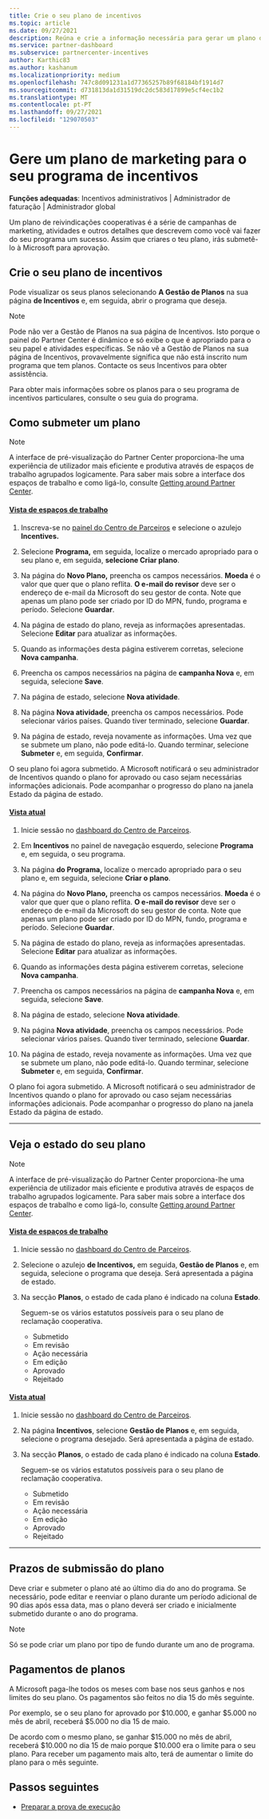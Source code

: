 ```yaml
---
title: Crie o seu plano de incentivos
ms.topic: article
ms.date: 09/27/2021
description: Reúna e crie a informação necessária para gerar um plano de marketing bem sucedido para o seu programa de incentivos.
ms.service: partner-dashboard
ms.subservice: partnercenter-incentives
author: Karthic83
ms.author: kashanum
ms.localizationpriority: medium
ms.openlocfilehash: 747c8d091231a1d77365257b89f68184bf1914d7
ms.sourcegitcommit: d731813da1d31519dc2dc583d17899e5cf4ec1b2
ms.translationtype: MT
ms.contentlocale: pt-PT
ms.lasthandoff: 09/27/2021
ms.locfileid: "129070503"
---
```

# <a name="generate-a-marketing-plan-for-your-incentives-program"></a>Gere um plano de marketing para o seu programa de incentivos

**Funções adequadas**: Incentivos administrativos | Administrador de faturação | Administrador global

Um plano de reivindicações cooperativas é a série de campanhas de marketing, atividades e outros detalhes que descrevem como você vai fazer do seu programa um sucesso. Assim que criares o teu plano, irás submetê-lo à Microsoft para aprovação.

## <a name="create-your-incentives-plan"></a>Crie o seu plano de incentivos

Pode visualizar os seus planos selecionando **A Gestão de Planos** na sua página **de Incentivos** e, em seguida, abrir o programa que deseja.

> [!NOTE]
> Pode não ver a Gestão de Planos na sua página de Incentivos. Isto porque o painel do Partner Center é dinâmico e só exibe o que é apropriado para o seu papel e atividades específicas. Se não vê a Gestão de Planos na sua página de Incentivos, provavelmente significa que não está inscrito num programa que tem planos. Contacte os seus Incentivos para obter assistência.

Para obter mais informações sobre os planos para o seu programa de incentivos particulares, consulte o seu guia do programa.

## <a name="how-to-submit-a-plan"></a>Como submeter um plano

> [!NOTE]
> A interface de pré-visualização do Partner Center proporciona-lhe uma experiência de utilizador mais eficiente e produtiva através de espaços de trabalho agrupados logicamente. Para saber mais sobre a interface dos espaços de trabalho e como ligá-lo, consulte [Getting around Partner Center](get-around-partner-center.md#turn-workspaces-on-and-off).

#### <a name="workspaces-view"></a>[Vista de espaços de trabalho](#tab/workspaces-view)

1. Inscreva-se no [painel do Centro de Parceiros](https://partner.microsoft.com/dashboard/) e selecione o azulejo **Incentives.**

2. Selecione **Programa,** em seguida, localize o mercado apropriado para o seu plano e, em seguida, **selecione Criar plano**.

3. Na página do **Novo Plano,** preencha os campos necessários. **Moeda** é o valor que quer que o plano reflita. **O e-mail do revisor** deve ser o endereço de e-mail da Microsoft do seu gestor de conta. Note que apenas um plano pode ser criado por ID do MPN, fundo, programa e período. Selecione **Guardar**.

4. Na página de estado do plano, reveja as informações apresentadas. Selecione **Editar** para atualizar as informações.

5. Quando as informações desta página estiverem corretas, selecione **Nova campanha**.

6. Preencha os campos necessários na página de **campanha Nova** e, em seguida, selecione **Save**.

7. Na página de estado, selecione **Nova atividade**.

8. Na página **Nova atividade**, preencha os campos necessários. Pode selecionar vários países. Quando tiver terminado, selecione **Guardar**.

9. Na página de estado, reveja novamente as informações. Uma vez que se submete um plano, não pode editá-lo. Quando terminar, selecione **Submeter** e, em seguida, **Confirmar**.

O seu plano foi agora submetido. A Microsoft notificará o seu administrador de Incentivos quando o plano for aprovado ou caso sejam necessárias informações adicionais. Pode acompanhar o progresso do plano na janela Estado da página de estado.

#### <a name="current-view"></a>[Vista atual](#tab/current-view)

1. Inicie sessão no [dashboard do Centro de Parceiros](https://partner.microsoft.com/dashboard/).

2. Em **Incentivos** no painel de navegação esquerdo, selecione **Programa** e, em seguida, o seu programa.

3. Na página **do Programa,** localize o mercado apropriado para o seu plano e, em seguida, selecione **Criar o plano**.

4. Na página do **Novo Plano,** preencha os campos necessários. **Moeda** é o valor que quer que o plano reflita. **O e-mail do revisor** deve ser o endereço de e-mail da Microsoft do seu gestor de conta. Note que apenas um plano pode ser criado por ID do MPN, fundo, programa e período. Selecione **Guardar**.

5. Na página de estado do plano, reveja as informações apresentadas. Selecione **Editar** para atualizar as informações.

6. Quando as informações desta página estiverem corretas, selecione **Nova campanha**.

7. Preencha os campos necessários na página de **campanha Nova** e, em seguida, selecione **Save**.

8. Na página de estado, selecione **Nova atividade**.

9. Na página **Nova atividade**, preencha os campos necessários. Pode selecionar vários países. Quando tiver terminado, selecione **Guardar**.

10. Na página de estado, reveja novamente as informações. Uma vez que se submete um plano, não pode editá-lo. Quando terminar, selecione **Submeter** e, em seguida, **Confirmar**.

O plano foi agora submetido. A Microsoft notificará o seu administrador de Incentivos quando o plano for aprovado ou caso sejam necessárias informações adicionais. Pode acompanhar o progresso do plano na janela Estado da página de estado.

* * *

## <a name="view-the-status-of-your-plan"></a>Veja o estado do seu plano

> [!NOTE]
> A interface de pré-visualização do Partner Center proporciona-lhe uma experiência de utilizador mais eficiente e produtiva através de espaços de trabalho agrupados logicamente. Para saber mais sobre a interface dos espaços de trabalho e como ligá-lo, consulte [Getting around Partner Center](get-around-partner-center.md#turn-workspaces-on-and-off).

#### <a name="workspaces-view"></a>[Vista de espaços de trabalho](#tab/workspaces-view)

1. Inicie sessão no [dashboard do Centro de Parceiros](https://partner.microsoft.com/dashboard/).

2. Selecione o azulejo **de Incentivos,** em seguida, **Gestão de Planos** e, em seguida, selecione o programa que deseja. Será apresentada a página de estado.

3. Na secção **Planos**, o estado de cada plano é indicado na coluna **Estado**.

   Seguem-se os vários estatutos possíveis para o seu plano de reclamação cooperativa.

   - Submetido
   - Em revisão
   - Ação necessária
   - Em edição
   - Aprovado
   - Rejeitado

#### <a name="current-view"></a>[Vista atual](#tab/current-view)

1. Inicie sessão no [dashboard do Centro de Parceiros](https://partner.microsoft.com/dashboard/).

2. Na página **Incentivos**, selecione **Gestão de Planos** e, em seguida, selecione o programa desejado. Será apresentada a página de estado.

3. Na secção **Planos**, o estado de cada plano é indicado na coluna **Estado**.

   Seguem-se os vários estatutos possíveis para o seu plano de reclamação cooperativa.

   - Submetido
   - Em revisão
   - Ação necessária
   - Em edição
   - Aprovado
   - Rejeitado

* * *

## <a name="plan-submission-timelines"></a>Prazos de submissão do plano

Deve criar e submeter o plano até ao último dia do ano do programa. Se necessário, pode editar e reenviar o plano durante um período adicional de 90 dias após essa data, mas o plano deverá ser criado e inicialmente submetido durante o ano do programa.

> [!NOTE]
> Só se pode criar um plano por tipo de fundo durante um ano de programa.

## <a name="plan-payments"></a>Pagamentos de planos

A Microsoft paga-lhe todos os meses com base nos seus ganhos e nos limites do seu plano. Os pagamentos são feitos no dia 15 do mês seguinte.

Por exemplo, se o seu plano for aprovado por $10.000, e ganhar $5.000 no mês de abril, receberá $5.000 no dia 15 de maio.

De acordo com o mesmo plano, se ganhar $15.000 no mês de abril, receberá $10.000 no dia 15 de maio porque $10.000 era o limite para o seu plano. Para receber um pagamento mais alto, terá de aumentar o limite do plano para o mês seguinte.

## <a name="next-steps"></a>Passos seguintes

- [Preparar a prova de execução](incentives-prepare-your-proof-of-execution.md)

